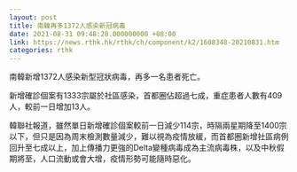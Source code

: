 ```yaml
---
layout: post
title: 南韓再多1372人感染新冠病毒
date: 2021-08-31 09:48:28.000000000 +08:00
link: https://news.rthk.hk/rthk/ch/component/k2/1608348-20210831.htm
categories: rthk
---
```


南韓新增1372人感染新型冠狀病毒，再多一名患者死亡。

新增確診個案有1333宗屬於社區感染，首都圈佔超過七成，重症患者人數有409人，較前一日增加13人。

韓聯社報道，雖然單日新增確診個案較前一日減少114宗，時隔兩星期降至1400宗以下，但只是因為周末檢測數量減少，難以視為疫情放緩，而首都圈新增社區病例回升至七成以上，加上傳播力更強的Delta變種病毒成為主流病毒株，以及中秋假期將至，人口流動或會大增，疫情形勢可能隨時惡化。
